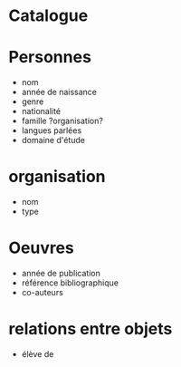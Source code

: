 # Catalogue

# Personnes
- nom
- année de naissance
- genre
- nationalité
- famille ?organisation?
- langues parlées
- domaine d'étude

# organisation
- nom
- type

# Oeuvres
- année de publication
- référence bibliographique
- co-auteurs 

# relations entre objets
- élève de
